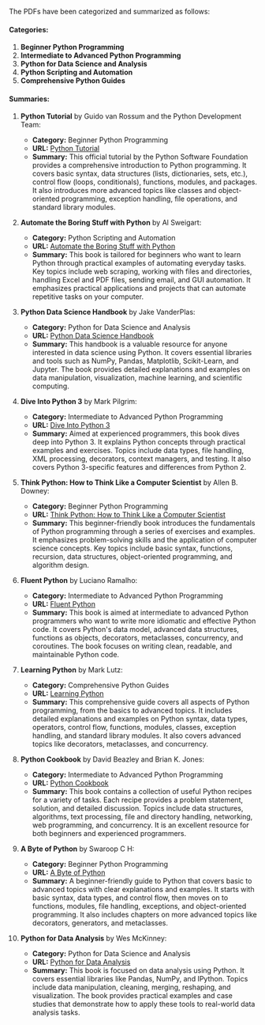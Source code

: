 The PDFs have been categorized and summarized as follows:

#### Categories:
1. **Beginner Python Programming**
2. **Intermediate to Advanced Python Programming**
3. **Python for Data Science and Analysis**
4. **Python Scripting and Automation**
5. **Comprehensive Python Guides**

#### Summaries:

1. **Python Tutorial** by Guido van Rossum and the Python Development Team:
   - **Category:** Beginner Python Programming
   - **URL:** [Python Tutorial](https://docs.python.org/3/tutorial/tutorial.pdf)
   - **Summary:** This official tutorial by the Python Software Foundation provides a comprehensive introduction to Python programming. It covers basic syntax, data structures (lists, dictionaries, sets, etc.), control flow (loops, conditionals), functions, modules, and packages. It also introduces more advanced topics like classes and object-oriented programming, exception handling, file operations, and standard library modules.

2. **Automate the Boring Stuff with Python** by Al Sweigart:
   - **Category:** Python Scripting and Automation
   - **URL:** [Automate the Boring Stuff with Python](https://automatetheboringstuff.com/automate-the-boring-stuff-with-python.pdf)
   - **Summary:** This book is tailored for beginners who want to learn Python through practical examples of automating everyday tasks. Key topics include web scraping, working with files and directories, handling Excel and PDF files, sending email, and GUI automation. It emphasizes practical applications and projects that can automate repetitive tasks on your computer.

3. **Python Data Science Handbook** by Jake VanderPlas:
   - **Category:** Python for Data Science and Analysis
   - **URL:** [Python Data Science Handbook](https://jakevdp.github.io/PythonDataScienceHandbook/PythonDataScienceHandbook.pdf)
   - **Summary:** This handbook is a valuable resource for anyone interested in data science using Python. It covers essential libraries and tools such as NumPy, Pandas, Matplotlib, Scikit-Learn, and Jupyter. The book provides detailed explanations and examples on data manipulation, visualization, machine learning, and scientific computing.

4. **Dive Into Python 3** by Mark Pilgrim:
   - **Category:** Intermediate to Advanced Python Programming
   - **URL:** [Dive Into Python 3](http://www.diveintopython3.net/diveintopython3.pdf)
   - **Summary:** Aimed at experienced programmers, this book dives deep into Python 3. It explains Python concepts through practical examples and exercises. Topics include data types, file handling, XML processing, decorators, context managers, and testing. It also covers Python 3-specific features and differences from Python 2.

5. **Think Python: How to Think Like a Computer Scientist** by Allen B. Downey:
   - **Category:** Beginner Python Programming
   - **URL:** [Think Python: How to Think Like a Computer Scientist](https://greenteapress.com/thinkpython2/thinkpython2.pdf)
   - **Summary:** This beginner-friendly book introduces the fundamentals of Python programming through a series of exercises and examples. It emphasizes problem-solving skills and the application of computer science concepts. Key topics include basic syntax, functions, recursion, data structures, object-oriented programming, and algorithm design.

6. **Fluent Python** by Luciano Ramalho:
   - **Category:** Intermediate to Advanced Python Programming
   - **URL:** [Fluent Python](https://www.oreilly.com/library/view/fluent-python/9781491946237/fluent-python.pdf)
   - **Summary:** This book is aimed at intermediate to advanced Python programmers who want to write more idiomatic and effective Python code. It covers Python's data model, advanced data structures, functions as objects, decorators, metaclasses, concurrency, and coroutines. The book focuses on writing clean, readable, and maintainable Python code.

7. **Learning Python** by Mark Lutz:
   - **Category:** Comprehensive Python Guides
   - **URL:** [Learning Python](https://www.safaribooksonline.com/library/view/learning-python-5th/9781449355722/learning-python.pdf)
   - **Summary:** This comprehensive guide covers all aspects of Python programming, from the basics to advanced topics. It includes detailed explanations and examples on Python syntax, data types, operators, control flow, functions, modules, classes, exception handling, and standard library modules. It also covers advanced topics like decorators, metaclasses, and concurrency.

8. **Python Cookbook** by David Beazley and Brian K. Jones:
   - **Category:** Intermediate to Advanced Python Programming
   - **URL:** [Python Cookbook](https://www.safaribooksonline.com/library/view/python-cookbook-3rd/9781449340377/python-cookbook.pdf)
   - **Summary:** This book contains a collection of useful Python recipes for a variety of tasks. Each recipe provides a problem statement, solution, and detailed discussion. Topics include data structures, algorithms, text processing, file and directory handling, networking, web programming, and concurrency. It is an excellent resource for both beginners and experienced programmers.

9. **A Byte of Python** by Swaroop C H:
   - **Category:** Beginner Python Programming
   - **URL:** [A Byte of Python](https://python.swaroopch.com/byte_of_python.pdf)
   - **Summary:** A beginner-friendly guide to Python that covers basic to advanced topics with clear explanations and examples. It starts with basic syntax, data types, and control flow, then moves on to functions, modules, file handling, exceptions, and object-oriented programming. It also includes chapters on more advanced topics like decorators, generators, and metaclasses.

10. **Python for Data Analysis** by Wes McKinney:
    - **Category:** Python for Data Science and Analysis
    - **URL:** [Python for Data Analysis](https://wesmckinney.com/book/python-for-data-analysis.pdf)
    - **Summary:** This book is focused on data analysis using Python. It covers essential libraries like Pandas, NumPy, and IPython. Topics include data manipulation, cleaning, merging, reshaping, and visualization. The book provides practical examples and case studies that demonstrate how to apply these tools to real-world data analysis tasks.
